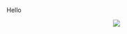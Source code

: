 Hello

<!-- ![Anurag's GitHub stats](https://github-readme-stats.vercel.app/api?username=alexxShandsome&count_private=true&theme=tokyonight) -->

<p align="center">
	<img src="https://github-readme-stats.vercel.app/api?username=alexxShandsome&count_private=true&theme=tokyonight">
</p
